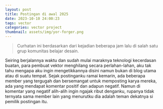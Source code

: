 ```yaml
---
layout: post
title: Postingan di awal 2025
date: 2023-10-10 24:00:23
tags: vector
categories: vector project
thumbnail: assets/img/yor-forger.png
---
```


> Curhatan ini berdasarkan dari kejadian beberapa jam lalu di salah satu grup komunitas belajar desain.

Seiring berjalannya waktu dan sudah mulai maraknya teknologi kecerdasan buatan, para pembuat vektor menghilang secara perlahan-lahan, aku tak tahu mengapa aku ingin mengetikkannya disini namun bukan di blog utama atau di suatu tempat. Sejak postinganku ramai kemarin, ada beberapa member yang tergugah dan bersemangat untuk memposting karya mereka, ada yang mendapat komentar positif dan adapun negatif. Namun di komentar yang negatif alih-alih ingin ngajak ribut denganku, rupanya tidak ternyata sama member lain yang menurutku dia adalah teman dekatnya si pemilik postingan itu.
